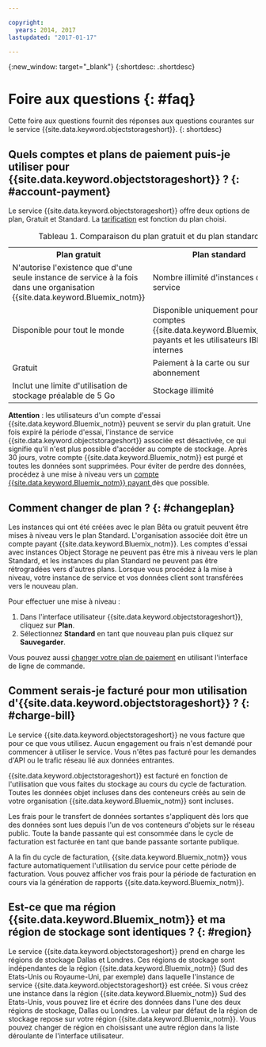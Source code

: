 ```yaml
---

copyright:
  years: 2014, 2017
lastupdated: "2017-01-17"

---
```

{:new_window: target="_blank"}
{:shortdesc: .shortdesc}

# Foire aux questions {: #faq}

Cette foire aux questions fournit des réponses aux questions courantes sur le service {{site.data.keyword.objectstorageshort}}.
{: shortdesc}


## Quels comptes et plans de paiement puis-je utiliser pour {{site.data.keyword.objectstorageshort}} ? {: #account-payment}

Le service {{site.data.keyword.objectstorageshort}} offre deux options de plan, Gratuit et Standard. La [tarification](https://www.ibm.com/cloud-computing/bluemix/pricing/) est fonction du plan choisi.

<table>
<caption> Tableau 1. Comparaison du plan gratuit et du plan standard </caption>
  <tr>
    <th> Plan gratuit </th>
    <th> Plan standard </th>
  </tr>
  <tr>
    <td> N'autorise l'existence que d'une seule instance de service à la fois dans une organisation {{site.data.keyword.Bluemix_notm}} </td>
    <td> Nombre illimité d'instances de service </td>
  </tr>
  <tr>
    <td> Disponible pour tout le monde </td>
    <td> Disponible uniquement pour les comptes {{site.data.keyword.Bluemix_notm}} payants et les utilisateurs IBM internes </td>
  </tr>
  <tr>
    <td> Gratuit </td>
    <td> Paiement à la carte ou sur abonnement </td>
  </tr>
  <tr>
    <td> Inclut une limite d'utilisation de stockage préalable de 5 Go </td>
    <td> Stockage illimité </td>
  </tr>
</table>

**Attention** : les utilisateurs d'un compte d'essai {{site.data.keyword.Bluemix_notm}} peuvent se servir du plan gratuit. Une fois expiré la période d'essai, l'instance de service {{site.data.keyword.objectstorageshort}} associée est désactivée, ce qui signifie qu'il n'est plus possible d'accéder au compte de stockage. Après 30 jours, votre compte {{site.data.keyword.Bluemix_notm}} est purgé et toutes les données sont supprimées. Pour éviter de perdre des données, procédez à une mise à niveau vers un [compte {{site.data.keyword.Bluemix_notm}} payant ](/docs/admin/account.html) dès que possible.

## Comment changer de plan ? {: #changeplan}  
Les instances qui ont été créées avec le plan Bêta ou gratuit peuvent être mises à niveau vers le plan Standard. L'organisation associée doit être un
compte payant {{site.data.keyword.Bluemix_notm}}. Les comptes d'essai avec instances Object Storage ne peuvent pas
être mis à niveau vers le plan Standard, et les instances du plan Standard ne peuvent pas être rétrogradées vers d'autres plans. Lorsque vous procédez à la
mise à niveau, votre instance de service et vos données client sont transférées vers le nouveau plan.

Pour effectuer une mise à niveau :
1.	Dans l'interface utilisateur {{site.data.keyword.objectstorageshort}}, cliquez sur **Plan**.
2.	Sélectionnez **Standard** en tant que nouveau plan puis cliquez sur **Sauvegarder**.

Vous pouvez aussi [changer votre plan de paiement](/docs/pricing/index.html#changing) en utilisant l'interface de ligne de commande.

## Comment serais-je facturé pour mon utilisation d'{{site.data.keyword.objectstorageshort}} ? {: #charge-bill}

Le service {{site.data.keyword.objectstorageshort}} ne vous facture que pour ce que vous utilisez.  Aucun engagement ou frais n'est demandé pour commencer à utiliser le service. Vous n'êtes pas facturé pour les demandes d'API ou le trafic réseau lié aux données entrantes.

{{site.data.keyword.objectstorageshort}} est facturé en fonction de l'utilisation que vous faites du stockage au
cours du cycle de facturation. Toutes les données objet incluses dans des conteneurs créés au sein de votre organisation {{site.data.keyword.Bluemix_notm}} sont incluses.

Les frais pour le transfert de données sortantes s'appliquent dès lors que des données sont lues depuis l'un de vos conteneurs d'objets sur le réseau public. Toute la bande passante qui est consommée dans le cycle de facturation est facturée en tant que bande passante sortante publique.

A la fin du cycle de facturation, {{site.data.keyword.Bluemix_notm}} vous facture automatiquement l'utilisation du service pour cette période de facturation. Vous pouvez afficher vos frais pour la période de facturation en cours via la génération de rapports {{site.data.keyword.Bluemix_notm}}.

## Est-ce que ma région {{site.data.keyword.Bluemix_notm}} et ma région de stockage sont identiques ? {: #region}

Le service {{site.data.keyword.objectstorageshort}} prend en charge les régions de stockage Dallas et Londres. Ces régions de stockage sont indépendantes de la région {{site.data.keyword.Bluemix_notm}} (Sud des Etats-Unis ou Royaume-Uni, par exemple) dans laquelle l'instance de service {{site.data.keyword.objectstorageshort}} est créée. Si vous créez une instance dans la région {{site.data.keyword.Bluemix_notm}} Sud des Etats-Unis, vous pouvez lire et écrire des données dans l'une des deux régions de stockage, Dallas ou Londres. La valeur par défaut de la région de stockage repose sur votre région {{site.data.keyword.Bluemix_notm}}. Vous pouvez changer de région en choisissant une autre région dans la liste déroulante de l'interface utilisateur.

